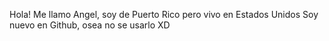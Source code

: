 Hola! Me llamo Angel, soy de Puerto Rico pero vivo en Estados Unidos
Soy nuevo en Github, osea no se usarlo XD
